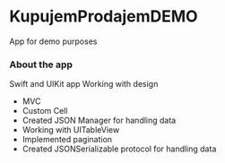# KupujemProdajemDEMO
App for demo purposes

### About the app

Swift and UIKit app
Working with design
- MVC
- Custom Cell
- Created JSON Manager for handling data
- Working with UITableView
- Implemented pagination
- Created JSONSerializable protocol for handling data
<br />

